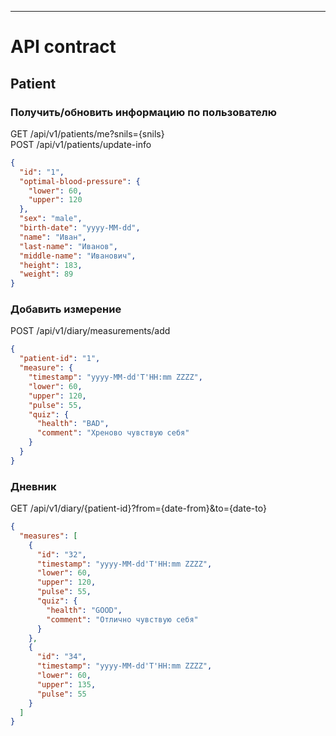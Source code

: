 ---

# API contract

## Patient

### Получить/обновить информацию по пользователю

GET /api/v1/patients/me?snils={snils} \
POST /api/v1/patients/update-info

```json
{
  "id": "1",
  "optimal-blood-pressure": {
    "lower": 60,
    "upper": 120
  },
  "sex": "male",
  "birth-date": "yyyy-MM-dd",
  "name": "Иван",
  "last-name": "Иванов",
  "middle-name": "Иванович",
  "height": 183,
  "weight": 89
}
```

### Добавить измерение

POST /api/v1/diary/measurements/add

```json
{
  "patient-id": "1",
  "measure": {
    "timestamp": "yyyy-MM-dd'T'HH:mm ZZZZ",
    "lower": 60,
    "upper": 120,
    "pulse": 55,
    "quiz": {
      "health": "BAD",
      "comment": "Хреново чувствую себя"
    }
  }
}
```

### Дневник

GET /api/v1/diary/{patient-id}?from={date-from}&to={date-to}

```json
{
  "measures": [
    {
      "id": "32",
      "timestamp": "yyyy-MM-dd'T'HH:mm ZZZZ",
      "lower": 60,
      "upper": 120,
      "pulse": 55,
      "quiz": {
        "health": "GOOD",
        "comment": "Отлично чувствую себя"
      }
    },
    {
      "id": "34",
      "timestamp": "yyyy-MM-dd'T'HH:mm ZZZZ",
      "lower": 60,
      "upper": 135,
      "pulse": 55
    }
  ]
}
```

